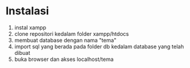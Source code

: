 # Instalasi


1. instal xampp
2. clone repositori kedalam folder xampp/htdocs
3. membuat database dengan nama "tema"
4. import sql yang berada pada folder db kedalam database yang telah dibuat
5. buka browser dan akses localhost/tema
